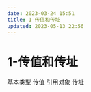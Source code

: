 ```yaml
---
date: 2023-03-24 15:51
title: 1-传值和传址
updated: 2023-05-13 22:56
---
```


# 1-传值和传址

基本类型 传值
引用对象 传址
